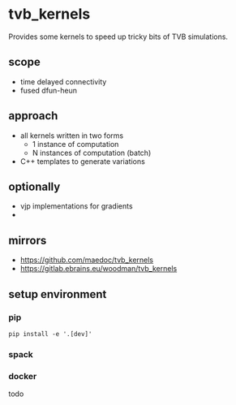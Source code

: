 # tvb_kernels

Provides some kernels to speed up tricky bits of TVB simulations.

## scope

- time delayed connectivity
- fused dfun-heun

## approach

- all kernels written in two forms
  - 1 instance of computation
  - N instances of computation (batch)
- C++ templates to generate variations

## optionally

- vjp implementations for gradients
- 

## mirrors

- https://github.com/maedoc/tvb_kernels
- https://gitlab.ebrains.eu/woodman/tvb_kernels


## setup environment

### pip

```
pip install -e '.[dev]'
```

### spack

### docker

todo

